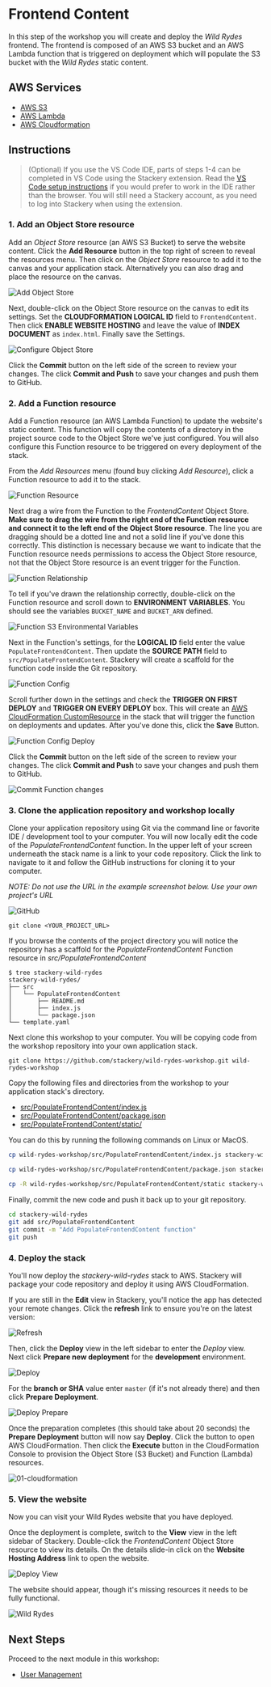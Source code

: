 # Frontend Content
In this step of the workshop you will create and deploy the *Wild Rydes* frontend. The frontend is composed of an AWS S3 bucket and an AWS Lambda function that is triggered on deployment which will populate the S3 bucket with the *Wild Rydes* static content.

## AWS Services

* [AWS S3](https://docs.stackery.io/docs/api/nodes/ObjectStore/)
* [AWS Lambda](https://docs.stackery.io/docs/api/nodes/Function/)
* [AWS Cloudformation](https://docs.aws.amazon.com/cloudformation/index.html)

## Instructions

> (Optional) If you use the VS Code IDE, parts of steps 1-4 can be completed in VS Code using the Stackery extension. Read the [VS Code setup instructions](vscode-setup-instructions.md) if you would prefer to work in the IDE rather than the browser. You will still need a Stackery account, as you need to log into Stackery when using the extension.

### 1. Add an Object Store resource
Add an *Object Store* resource (an AWS S3 Bucket) to serve the website content. Click the **Add Resource** button in the top right of screen to reveal the resources menu. Then click on the *Object Store* resource to add it to the canvas and your application stack. Alternatively you can also drag and place the resource on the canvas.

![Add Object Store](./images/01-object-store.png)

Next, double-click on the Object Store resource on the canvas to edit its settings. Set the **CLOUDFORMATION LOGICAL ID** field to `FrontendContent`. Then click **ENABLE WEBSITE HOSTING** and leave the value of **INDEX DOCUMENT** as `index.html`. Finally save the Settings.

![Configure Object Store](./images/01-object-store-config.png)

Click the **Commit** button on the left side of the screen to review your changes. The click **Commit and Push** to save your changes and push them to GitHub.

### 2. Add a Function resource
Add a Function resource (an AWS Lambda Function) to update the website's static content. This function will copy the contents of a directory in the project source code to the Object Store we've just configured. You will also configure this Function resource to be triggered on every deployment of the stack.

From the *Add Resources* menu (found buy clicking *Add Resource*), click a Function resource to add it to the stack.

![Function Resource](./images/01-function.png)

Next drag a wire from the Function to the *FrontendContent* Object Store. **Make sure to drag the wire from the right end of the Function resource and connect it to the left end of the Object Store resource**. The line you are dragging should be a dotted line and not a solid line if you've done this correctly. This distinction is necessary because we want to indicate that the Function resource needs permissions to access the Object Store resource, not that the Object Store resource is an event trigger for the Function.

![Function Relationship](./images/01-function-relationship.png)

To tell if you've drawn the relationship correctly, double-click on the Function resource and scroll down to **ENVIRONMENT VARIABLES**. You should see the variables `BUCKET_NAME` and `BUCKET_ARN` defined.

![Function S3 Environmental Variables](./images/01-function-s3-env-vars.png)

Next in the Function's settings, for the **LOGICAL ID** field enter the value `PopulateFrontendContent`. Then update the **SOURCE PATH** field to `src/PopulateFrontendContent`. Stackery will create a scaffold for the function code inside the Git repository.

![Function Config](./images/01-function-config.png)


Scroll further down in the settings and check the **TRIGGER ON FIRST DEPLOY** and **TRIGGER ON EVERY DEPLOY** box. This will create an [AWS CloudFormation CustomResource](https://docs.aws.amazon.com/AWSCloudFormation/latest/UserGuide/aws-resource-cfn-customresource.html) in the stack that will trigger the function on deployments and updates. After you've done this, click the **Save** Button.

![Function Config Deploy](./images/01-function-config-deploy.png)

Click the **Commit** button on the left side of the screen to review your changes. The click **Commit and Push** to save your changes and push them to GitHub.

![Commit Function changes](./images/01-function-commit.png)


### 3. Clone the application repository and workshop locally

Clone your application repository using Git via the command line or favorite IDE / development tool to your computer. You will now locally edit the code of the _PopulateFrontendContent_ function. In the upper left of your screen underneath the stack name is a link to your code repository. Click the link to navigate to it and follow the GitHub instructions for cloning it to your computer.

*NOTE: Do not use the URL in the example screenshot below. Use your own project's URL*


![GitHub](./images/01-github.png)

```
git clone <YOUR_PROJECT_URL>
```

If you browse the contents of the project directory you will notice the repository has a scaffold for the _PopulateFrontendContent_ Function resource in _src/PopulateFrontendContent_

```
$ tree stackery-wild-rydes
stackery-wild-rydes/
├── src
│   └── PopulateFrontendContent
│       ├── README.md
│       ├── index.js
│       └── package.json
└── template.yaml
```

Next clone this workshop to your computer. You will be copying code from the workshop repository into your own application stack.

```
git clone https://github.com/stackery/wild-rydes-workshop.git wild-rydes-workshop
```

Copy the following files and directories from the workshop to your application stack's directory.

* [src/PopulateFrontendContent/index.js](./src/PopulateFrontendContent/index.js)
* [src/PopulateFrontendContent/package.json](./src/PopulateFrontendContent/package.json)
* [src/PopulateFrontendContent/static/](./src/PopulateFrontendContent/static/)

You can do this by running the following commands on Linux or MacOS.

```bash
cp wild-rydes-workshop/src/PopulateFrontendContent/index.js stackery-wild-rydes/src/PopulateFrontendContent
```
```bash
cp wild-rydes-workshop/src/PopulateFrontendContent/package.json stackery-wild-rydes/src/PopulateFrontendContent
```
```bash
cp -R wild-rydes-workshop/src/PopulateFrontendContent/static stackery-wild-rydes/src/PopulateFrontendContent
```

Finally, commit the new code and push it back up to your git repository.

```bash
cd stackery-wild-rydes
git add src/PopulateFrontendContent
git commit -m "Add PopulateFrontendContent function"
git push
```

### 4. Deploy the stack
You'll now deploy the *stackery-wild-rydes* stack to AWS. Stackery will package your code repository and deploy it using AWS CloudFormation.

If you are still in the **Edit** view in Stackery, you'll notice the app has detected your remote changes. Click the **refresh** link to ensure you're on the latest version:

![Refresh](./images/01-refresh.png)

Then, click the **Deploy** view in the left sidebar to enter the *Deploy* view. Next click **Prepare new deployment** for the **development** environment.

![Deploy](./images/01-deploy.png)



For the **branch or SHA** value enter `master` (if it's not already there) and then click **Prepare Deployment**.

![Deploy Prepare](./images/01-deploy-prepare.png)



Once the preparation completes (this should take about 20 seconds) the **Prepare Deployment** button will now say **Deploy**. Click the button to open AWS CloudFormation. Then click the **Execute** button in the CloudFormation Console to provision the Object Store (S3 Bucket) and Function (Lambda) resources.

![01-cloudformation](./images/01-cloudformation.png)



### 5. View the website

Now you can visit your Wild Rydes website that you have deployed.

Once the deployment is complete, switch to the **View** view in the left sidebar of Stackery. Double-click the *FrontendContent* Object Store resource to view its details. On the details slide-in click on the **Website Hosting Address** link to open the website.

![Deploy View](./images/01-deploy-view.png)



The website should appear, though it's missing resources it needs to be fully functional.

![Wild Rydes](./images/01-wild-rydes.png)

## Next Steps

Proceed to the next module in this workshop:

* [User Management](./02-user-management.md)


